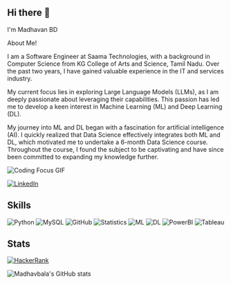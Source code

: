 
## Hi there 👋
I'm Madhavan BD

About Me!

I am a Software Engineer at Saama Technologies, with a background in Computer Science from KG College of Arts and Science, Tamil Nadu. Over the past two years, I have gained valuable experience in the IT and services industry.

My current focus lies in exploring Large Language Models (LLMs), as I am deeply passionate about leveraging their capabilities. This passion has led me to develop a keen interest in Machine Learning (ML) and Deep Learning (DL).

My journey into ML and DL began with a fascination for artificial intelligence (AI). I quickly realized that Data Science effectively integrates both ML and DL, which motivated me to undertake a 6-month Data Science course. Throughout the course, I found the subject to be captivating and have since been committed to expanding my knowledge further.

![Coding Focus GIF](https://media.giphy.com/media/v1.Y2lkPTc5MGI3NjExenJhaXJuZXl2bzc3cGp3b3JkN3N5OTV6cXY3ZjlqNjgzb2d2Y21keSZlcD12MV9pbnRlcm5hbF9naWZfYnlfaWQmY3Q9Zw/92cu6TfCZDVRBkmmDu/giphy.gif)


[![LinkedIn](https://img.shields.io/badge/linkedin-%230077B5.svg?style=for-the-badge&logo=linkedin&logoColor=white)](https://www.linkedin.com/in/madhavan-bd-b2a826244)

## Skills

![Python](https://img.shields.io/badge/-Python-black?style=flat-square&logo=Python)  ![MySQL](https://img.shields.io/badge/-MySQL-black?style=flat-square&logo=mysql)  ![GitHub](https://img.shields.io/badge/-GitHub-181717?style=flat-square&logo=github)  ![Statistics](https://img.shields.io/badge/-Statistics-black?style=flat-square&logo=statistics)  ![ML](https://img.shields.io/badge/-ML-black?style=flat-square&logo=python) ![DL](https://img.shields.io/badge/-DL-black?style=flat-square&logo=python)   ![PowerBI](https://img.shields.io/badge/-PowerBI-black?style=flat-square&logo=powerbi)  ![Tableau](https://img.shields.io/badge/-Tableau-black?style=flat-square&logo=tableau)


## Stats

[![HackerRank](https://img.shields.io/badge/-HackerRank-2EC866?style=flat-square&logo=hackerrank&logoColor=white)](https://www.hackerrank.com/profile/madhavan_resear1)

![Madhavbala's GitHub stats](https://github-readme-stats.vercel.app/api?username=Madhavbala&show_icons=true&theme=prussian)

